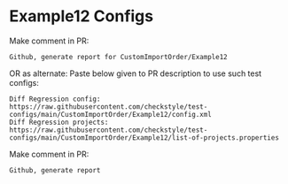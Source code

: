 # Example12 Configs
Make comment in PR:
```
Github, generate report for CustomImportOrder/Example12
```
OR as alternate:
Paste below given to PR description to use such test configs:
```
Diff Regression config: https://raw.githubusercontent.com/checkstyle/test-configs/main/CustomImportOrder/Example12/config.xml
Diff Regression projects: https://raw.githubusercontent.com/checkstyle/test-configs/main/CustomImportOrder/Example12/list-of-projects.properties
```
Make comment in PR:
```
Github, generate report
```
